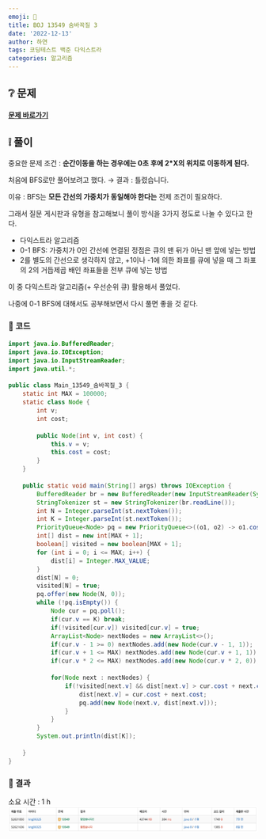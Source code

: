 ```yaml
---
emoji: 🐜
title: BOJ 13549 숨바꼭질 3
date: '2022-12-13'
author: 하연
tags: 코딩테스트 백준 다익스트라
categories: 알고리즘
---
```


## ❔ 문제

#### [문제 바로가기](https://www.acmicpc.net/problem/13549)

## ❕ 풀이

중요한 문제 조건 : **순간이동을 하는 경우에는 0초 후에 2\*X의 위치로 이동하게 된다.**

처음에 BFS로만 풀어보려고 했다. → 결과 : 틀렸습니다.

이유 : BFS는 **모든 간선의 가중치가 동일해야 한다는** 전제 조건이 필요하다.

그래서 질문 게시판과 유형을 참고해보니 풀이 방식을 3가지 정도로 나눌 수 있다고 한다.

- 다익스트라 알고리즘
- 0-1 BFS: 가중치가 0인 간선에 연결된 정점은 큐의 맨 뒤가 아닌 맨 앞에 넣는 방법
- 2를 별도의 간선으로 생각하지 않고, +1이나 -1에 의한 좌표를 큐에 넣을 때 그 좌표의 2의 거듭제곱 배인 좌표들을 전부 큐에 넣는 방법

이 중 다익스트라 알고리즘(+ 우선순위 큐) 활용해서 풀었다.

나중에 0-1 BFS에 대해서도 공부해보면서 다시 풀면 좋을 것 같다.

### 👀 코드

```java
import java.io.BufferedReader;
import java.io.IOException;
import java.io.InputStreamReader;
import java.util.*;

public class Main_13549_숨바꼭질_3 {
    static int MAX = 100000;
    static class Node {
        int v;
        int cost;

        public Node(int v, int cost) {
            this.v = v;
            this.cost = cost;
        }
    }

    public static void main(String[] args) throws IOException {
        BufferedReader br = new BufferedReader(new InputStreamReader(System.in));
        StringTokenizer st = new StringTokenizer(br.readLine());
        int N = Integer.parseInt(st.nextToken());
        int K = Integer.parseInt(st.nextToken());
        PriorityQueue<Node> pq = new PriorityQueue<>((o1, o2) -> o1.cost - o2.cost);
        int[] dist = new int[MAX + 1];
        boolean[] visited = new boolean[MAX + 1];
        for (int i = 0; i <= MAX; i++) {
            dist[i] = Integer.MAX_VALUE;
        }
        dist[N] = 0;
        visited[N] = true;
        pq.offer(new Node(N, 0));
        while (!pq.isEmpty()) {
            Node cur = pq.poll();
            if(cur.v == K) break;
            if(!visited[cur.v]) visited[cur.v] = true;
            ArrayList<Node> nextNodes = new ArrayList<>();
            if(cur.v - 1 >= 0) nextNodes.add(new Node(cur.v - 1, 1));
            if(cur.v + 1 <= MAX) nextNodes.add(new Node(cur.v + 1, 1));
            if(cur.v * 2 <= MAX) nextNodes.add(new Node(cur.v * 2, 0));

            for(Node next : nextNodes) {
                if(!visited[next.v] && dist[next.v] > cur.cost + next.cost) {
                    dist[next.v] = cur.cost + next.cost;
                    pq.add(new Node(next.v, dist[next.v]));
                }
            }
        }
        System.out.println(dist[K]);

    }
}
```

### 👣 결과

소요 시간 : 1 h
![13549](./result.png)

```toc

```

